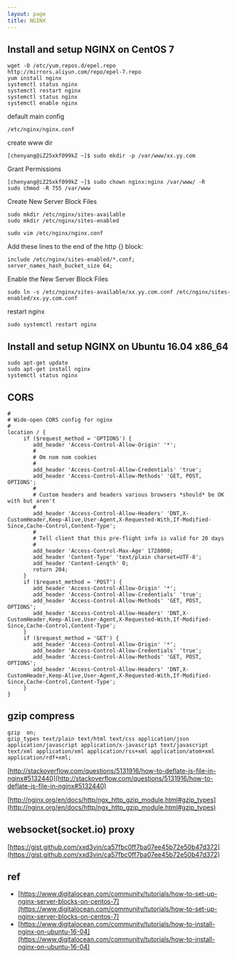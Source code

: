 ```yaml
---
layout: page
title: NGINX
---
```


## Install and setup NGINX on CentOS 7

```
wget -O /etc/yum.repos.d/epel.repo http://mirrors.aliyun.com/repo/epel-7.repo
yum install nginx
systemctl status nginx
systemctl restart nginx
systemctl status nginx
systemctl enable nginx
```

default main config

```
/etc/nginx/nginx.conf
```

create www dir

```
[chenyang@iZ25xkf099kZ ~]$ sudo mkdir -p /var/www/xx.yy.com
```

Grant Permissions

```
[chenyang@iZ25xkf099kZ ~]$ sudo chown nginx:nginx /var/www/ -R
sudo chmod -R 755 /var/www
```

Create New Server Block Files

```
sudo mkdir /etc/nginx/sites-available
sudo mkdir /etc/nginx/sites-enabled
```

```
sudo vim /etc/nginx/nginx.conf
```

Add these lines to the end of the http {} block:

```
include /etc/nginx/sites-enabled/*.conf;
server_names_hash_bucket_size 64;
```

Enable the New Server Block Files

```
sudo ln -s /etc/nginx/sites-available/xx.yy.com.conf /etc/nginx/sites-enabled/xx.yy.com.conf
```

restart nginx

```
sudo systemctl restart nginx
```

## Install and setup NGINX on Ubuntu 16.04 x86_64

```
sudo apt-get update
sudo apt-get install nginx
systemctl status nginx
```

## CORS

```
#
# Wide-open CORS config for nginx
#
location / {
     if ($request_method = 'OPTIONS') {
        add_header 'Access-Control-Allow-Origin' '*';
        #
        # Om nom nom cookies
        #
        add_header 'Access-Control-Allow-Credentials' 'true';
        add_header 'Access-Control-Allow-Methods' 'GET, POST, OPTIONS';
        #
        # Custom headers and headers various browsers *should* be OK with but aren't
        #
        add_header 'Access-Control-Allow-Headers' 'DNT,X-CustomHeader,Keep-Alive,User-Agent,X-Requested-With,If-Modified-Since,Cache-Control,Content-Type';
        #
        # Tell client that this pre-flight info is valid for 20 days
        #
        add_header 'Access-Control-Max-Age' 1728000;
        add_header 'Content-Type' 'text/plain charset=UTF-8';
        add_header 'Content-Length' 0;
        return 204;
     }
     if ($request_method = 'POST') {
        add_header 'Access-Control-Allow-Origin' '*';
        add_header 'Access-Control-Allow-Credentials' 'true';
        add_header 'Access-Control-Allow-Methods' 'GET, POST, OPTIONS';
        add_header 'Access-Control-Allow-Headers' 'DNT,X-CustomHeader,Keep-Alive,User-Agent,X-Requested-With,If-Modified-Since,Cache-Control,Content-Type';
     }
     if ($request_method = 'GET') {
        add_header 'Access-Control-Allow-Origin' '*';
        add_header 'Access-Control-Allow-Credentials' 'true';
        add_header 'Access-Control-Allow-Methods' 'GET, POST, OPTIONS';
        add_header 'Access-Control-Allow-Headers' 'DNT,X-CustomHeader,Keep-Alive,User-Agent,X-Requested-With,If-Modified-Since,Cache-Control,Content-Type';
     }
}
```

## gzip compress

```
gzip  on;
gzip_types text/plain text/html text/css application/json application/javascript application/x-javascript text/javascript text/xml application/xml application/rss+xml application/atom+xml application/rdf+xml;
```

[http://stackoverflow.com/questions/5131916/how-to-deflate-js-file-in-nginx#5132440](http://stackoverflow.com/questions/5131916/how-to-deflate-js-file-in-nginx#5132440)

[http://nginx.org/en/docs/http/ngx_http_gzip_module.html#gzip_types](http://nginx.org/en/docs/http/ngx_http_gzip_module.html#gzip_types)

## websocket(socket.io) proxy

[https://gist.github.com/xxd3vin/ca57fbc0ff7ba07ee45b72e50b47d372](https://gist.github.com/xxd3vin/ca57fbc0ff7ba07ee45b72e50b47d372)

## ref

- [https://www.digitalocean.com/community/tutorials/how-to-set-up-nginx-server-blocks-on-centos-7](https://www.digitalocean.com/community/tutorials/how-to-set-up-nginx-server-blocks-on-centos-7)
- [https://www.digitalocean.com/community/tutorials/how-to-install-nginx-on-ubuntu-16-04](https://www.digitalocean.com/community/tutorials/how-to-install-nginx-on-ubuntu-16-04)